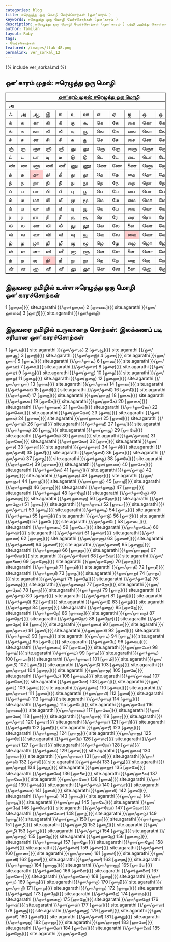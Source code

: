 ```yaml
---  
categories: blog  
title: ஈரெழுத்து ஒரு மொழி வேர்ச்சொற்கள் (ஔ'காரம் )
keywords: ஈரெழுத்து ஒரு மொழி வேர்ச்சொற்கள் (ஔ'காரம் )
description: ஈரெழுத்து ஒரு மொழி வேர்ச்சொற்கள் (ஔ'காரம் ) பற்றி அறிந்து கொள்ளலாம்.  
author: Tamilan  
layout: Ruby  
tags:  
- வேர்ச்சொற்கள்  
featured: /images/ttak-48.png  
permalink: ver_sorkal_12
---  
```


{% include ver_sorkal.md %}

## ஔ'காரம் முதல்: ஈரெழுத்து ஒரு மொழி

<table border="1" cellpadding="0" cellspacing="0">
<tbody>
<tr>
<td colspan="13" rowspan="1" align="center" valign="top"><u><b>ஔ'கரம்
முதல்: </b></u><u><b>ஈரெழுத்து ஒரு மொழி</b></u><br>
</td>
</tr>
<tr>
<td colspan="13" rowspan="1">அ</td>
</tr>
<tr>
<td>ஃ</td>
<td>அ</td>
<td>ஆ</td>
<td>இ</td>
<td>ஈ</td>
<td>உ</td>
<td>ஊ</td>
<td>எ</td>
<td>ஏ</td>
<td>ஐ</td>
<td>ஒ</td>
<td>ஓ</td>
<td>ஔ</td>
</tr>
<tr>
<td>க்</td>
<td>க</td>
<td>கா</td>
<td>கி</td>
<td>கீ</td>
<td>கு</td>
<td>கூ</td>
<td>கெ</td>
<td>கே</td>
<td>கை</td>
<td>கொ</td>
<td>கோ</td>
<td>கௌ</td>
</tr>
<tr>
<td>ங்</td>
<td>ங</td>
<td>ஙா</td>
<td>ஙி</td>
<td>ஙீ</td>
<td>ஙு</td>
<td>ஙூ</td>
<td>ஙெ</td>
<td>ஙே</td>
<td>ஙை</td>
<td>ஙொ</td>
<td>ஙோ</td>
<td>ஙௌ</td>
</tr>
<tr>
<td>ச்</td>
<td>ச</td>
<td>சா</td>
<td>சி</td>
<td>சீ</td>
<td>சு</td>
<td>சூ</td>
<td>செ</td>
<td>சே</td>
<td>சை</td>
<td>சொ</td>
<td>சோ</td>
<td>சௌ</td>
</tr>
<tr>
<td>ஞ்</td>
<td>ஞ</td>
<td>ஞா</td>
<td>ஞி</td>
<td>ஞீ</td>
<td>ஞு</td>
<td>ஞூ</td>
<td>ஞெ</td>
<td>ஞே</td>
<td>ஞை</td>
<td>ஞொ</td>
<td>ஞோ</td>
<td>ஞௌ</td>
</tr>
<tr>
<td>ட்</td>
<td>ட</td>
<td>டா</td>
<td>டி</td>
<td>டீ</td>
<td>டு</td>
<td>டூ</td>
<td>டெ</td>
<td>டே</td>
<td>டை</td>
<td>டொ</td>
<td>டோ</td>
<td>டௌ</td>
</tr>
<tr>
<td>ண்</td>
<td>ண</td>
<td>ணா</td>
<td>ணி</td>
<td>ணீ</td>
<td>ணு</td>
<td>ணூ</td>
<td>ணெ</td>
<td>ணே</td>
<td>ணை</td>
<td>ணொ</td>
<td>ணோ</td>
<td>ணௌ</td>
</tr>
<tr>
<td>த்</td>
<td>த</td>
<td bgcolor="#ffcccc">தா</td>
<td>தி</td>
<td>தீ</td>
<td>து</td>
<td>தூ</td>
<td>தெ</td>
<td>தே</td>
<td>தை</td>
<td>தொ</td>
<td>தோ</td>
<td>தௌ</td>
</tr>
<tr>
<td>ந்</td>
<td>ந</td>
<td>நா</td>
<td>நி</td>
<td>நீ</td>
<td>நு</td>
<td>நூ</td>
<td>நெ</td>
<td>நே</td>
<td>நை</td>
<td>நொ</td>
<td>நோ</td>
<td>நௌ</td>
</tr>
<tr>
<td>ப்</td>
<td>ப</td>
<td>பா</td>
<td>பி</td>
<td>பீ</td>
<td>பு</td>
<td>பூ</td>
<td>பெ</td>
<td>பே</td>
<td>பை</td>
<td>பொ</td>
<td>போ</td>
<td>பௌ</td>
</tr>
<tr>
<td>ம்</td>
<td>ம</td>
<td>மா</td>
<td>மி</td>
<td>மீ</td>
<td>மு</td>
<td>மூ</td>
<td>மெ</td>
<td>மே</td>
<td>மை</td>
<td>மொ</td>
<td>மோ</td>
<td>மௌ</td>
</tr>
<tr>
<td>ய்</td>
<td>ய</td>
<td>யா</td>
<td>யி</td>
<td>யீ</td>
<td>யு</td>
<td>யூ</td>
<td>யெ</td>
<td>யே</td>
<td>யை</td>
<td>யொ</td>
<td>யோ</td>
<td>யௌ</td>
</tr>
<tr>
<td>ர்</td>
<td>ர</td>
<td>ரா</td>
<td>ரி</td>
<td>ரீ</td>
<td>ரு</td>
<td>ரூ</td>
<td>ரெ</td>
<td>ரே</td>
<td>ரை</td>
<td>ரொ</td>
<td>ரோ</td>
<td>ரௌ</td>
</tr>
<tr>
<td>ல்</td>
<td>ல</td>
<td>லா</td>
<td>லி</td>
<td>லீ</td>
<td>லு</td>
<td>லூ</td>
<td>லெ</td>
<td>லே</td>
<td>லை</td>
<td>லொ</td>
<td>லோ</td>
<td>லௌ</td>
</tr>
<tr>
<td>வ்</td>
<td>வ</td>
<td>வா</td>
<td>வி</td>
<td>வீ</td>
<td>வு</td>
<td>வூ</td>
<td>வெ</td>
<td>வே</td>
<td bgcolor="#ffcccc">வை</td>
<td>வொ</td>
<td>வோ</td>
<td>வௌ</td>
</tr>
<tr>
<td>ழ்</td>
<td>ழ</td>
<td>ழா</td>
<td>ழி</td>
<td>ழீ</td>
<td>ழு</td>
<td>ழூ</td>
<td>ழெ</td>
<td>ழே</td>
<td>ழை</td>
<td>ழொ</td>
<td>ழோ</td>
<td>ழௌ</td>
</tr>
<tr>
<td>ள்</td>
<td>ள</td>
<td>ளா</td>
<td>ளி</td>
<td>ளீ</td>
<td>ளு</td>
<td>ளூ</td>
<td>ளெ</td>
<td>ளே</td>
<td>ளை</td>
<td>ளொ</td>
<td>ளோ</td>
<td>ளௌ</td>
</tr>
<tr>
<td>ற்</td>
<td>ற</td>
<td>றா</td>
<td bgcolor="#ffcccc">றி</td>
<td>றீ</td>
<td>று</td>
<td>றூ</td>
<td>றெ</td>
<td>றே</td>
<td>றை</td>
<td>றொ</td>
<td>றோ</td>
<td>றௌ</td>
</tr>
<tr>
<td>ன்</td>
<td>ன</td>
<td>னா</td>
<td>னி</td>
<td>னீ</td>
<td>னு</td>
<td>னூ</td>
<td>னெ</td>
<td>னே</td>
<td>னை</td>
<td>னொ</td>
<td>னோ</td>
<td>னௌ</td>
</tr>
</tbody>
</table>

## இதுவரை தமிழில் உள்ள ஈரெழுத்து ஒரு மொழி ஔ'காரச்சொற்கள்

1 [ஔதா]({{ site.agarathi }}/ஔ/ஔதா) 
2 [ஔவை]({{ site.agarathi }}/ஔ/ஔவை) 
3 [ஔறி]({{ site.agarathi }}/ஔ/ஔறி) 


    
##  இதுவரை தமிழில் உருவாகாத சொற்கள்: இலக்கணப் படி சரியான ஔ'காரச்சொற்கள்

1 [ஔஅ]({{ site.agarathi }}/ஔ/ஔஅ) 
2 [ஔஆ]({{ site.agarathi }}/ஔ/ஔஆ) 
3 [ஔஇ]({{ site.agarathi }}/ஔ/ஔஇ) 
4 [ஔஈ]({{ site.agarathi }}/ஔ/ஔஈ) 
5 [ஔஉ]({{ site.agarathi }}/ஔ/ஔஉ) 
6 [ஔஊ]({{ site.agarathi }}/ஔ/ஔஊ) 
7 [ஔஎ]({{ site.agarathi }}/ஔ/ஔஎ) 
8 [ஔஏ]({{ site.agarathi }}/ஔ/ஔஏ) 
9 [ஔஐ]({{ site.agarathi }}/ஔ/ஔஐ) 
10 [ஔஒ]({{ site.agarathi }}/ஔ/ஔஒ) 
11 [ஔஓ]({{ site.agarathi }}/ஔ/ஔஓ) 
12 [ஔஔ]({{ site.agarathi }}/ஔ/ஔஔ) 
13 [ஔக]({{ site.agarathi }}/ஔ/ஔக) 
14 [ஔகா]({{ site.agarathi }}/ஔ/ஔகா) 
15 [ஔகி]({{ site.agarathi }}/ஔ/ஔகி) 
16 [ஔகீ]({{ site.agarathi }}/ஔ/ஔகீ) 
17 [ஔகு]({{ site.agarathi }}/ஔ/ஔகு) 
18 [ஔகூ]({{ site.agarathi }}/ஔ/ஔகூ) 
19 [ஔகே]({{ site.agarathi }}/ஔ/ஔகே) 
20 [ஔகை]({{ site.agarathi }}/ஔ/ஔகை) 
21 [ஔகோ]({{ site.agarathi }}/ஔ/ஔகோ) 
22 [ஔகௌ]({{ site.agarathi }}/ஔ/ஔகௌ) 
23 [ஔங]({{ site.agarathi }}/ஔ/ஔங) 
24 [ஔஙா]({{ site.agarathi }}/ஔ/ஔஙா) 
25 [ஔஙி]({{ site.agarathi }}/ஔ/ஔஙி) 
26 [ஔஙீ]({{ site.agarathi }}/ஔ/ஔஙீ) 
27 [ஔஙு]({{ site.agarathi }}/ஔ/ஔஙு) 
28 [ஔஙூ]({{ site.agarathi }}/ஔ/ஔஙூ) 
29 [ஔஙே]({{ site.agarathi }}/ஔ/ஔஙே) 
30 [ஔஙை]({{ site.agarathi }}/ஔ/ஔஙை) 
31 [ஔஙோ]({{ site.agarathi }}/ஔ/ஔஙோ) 
32 [ஔச]({{ site.agarathi }}/ஔ/ஔச) 
33 [ஔசா]({{ site.agarathi }}/ஔ/ஔசா) 
34 [ஔசி]({{ site.agarathi }}/ஔ/ஔசி) 
35 [ஔசீ]({{ site.agarathi }}/ஔ/ஔசீ) 
36 [ஔசு]({{ site.agarathi }}/ஔ/ஔசு) 
37 [ஔசூ]({{ site.agarathi }}/ஔ/ஔசூ) 
38 [ஔசே]({{ site.agarathi }}/ஔ/ஔசே) 
39 [ஔசை]({{ site.agarathi }}/ஔ/ஔசை) 
40 [ஔசோ]({{ site.agarathi }}/ஔ/ஔசோ) 
41 [ஔஞ்]({{ site.agarathi }}/ஔ/ஔஞ்) 
42 [ஔஞ]({{ site.agarathi }}/ஔ/ஔஞ) 
43 [ஔஞா]({{ site.agarathi }}/ஔ/ஔஞா) 
44 [ஔஞி]({{ site.agarathi }}/ஔ/ஔஞி) 
45 [ஔஞீ]({{ site.agarathi }}/ஔ/ஔஞீ) 
46 [ஔஞு]({{ site.agarathi }}/ஔ/ஔஞு) 
47 [ஔஞூ]({{ site.agarathi }}/ஔ/ஔஞூ) 
48 [ஔஞே]({{ site.agarathi }}/ஔ/ஔஞே) 
49 [ஔஞை]({{ site.agarathi }}/ஔ/ஔஞை) 
50 [ஔஞோ]({{ site.agarathi }}/ஔ/ஔஞோ) 
51 [ஔட]({{ site.agarathi }}/ஔ/ஔட) 
52 [ஔடா]({{ site.agarathi }}/ஔ/ஔடா) 
53 [ஔடி]({{ site.agarathi }}/ஔ/ஔடி) 
54 [ஔடீ]({{ site.agarathi }}/ஔ/ஔடீ) 
55 [ஔடு]({{ site.agarathi }}/ஔ/ஔடு) 
56 [ஔடூ]({{ site.agarathi }}/ஔ/ஔடூ) 
57 [ஔடே]({{ site.agarathi }}/ஔ/ஔடே) 
58 [ஔடை]({{ site.agarathi }}/ஔ/ஔடை) 
59 [ஔடோ]({{ site.agarathi }}/ஔ/ஔடோ) 
60 [ஔண்]({{ site.agarathi }}/ஔ/ஔண்) 
61 [ஔண]({{ site.agarathi }}/ஔ/ஔண) 
62 [ஔணா]({{ site.agarathi }}/ஔ/ஔணா) 
63 [ஔணி]({{ site.agarathi }}/ஔ/ஔணி) 
64 [ஔணீ]({{ site.agarathi }}/ஔ/ஔணீ) 
65 [ஔணு]({{ site.agarathi }}/ஔ/ஔணு) 
66 [ஔணூ]({{ site.agarathi }}/ஔ/ஔணூ) 
67 [ஔணே]({{ site.agarathi }}/ஔ/ஔணே) 
68 [ஔணை]({{ site.agarathi }}/ஔ/ஔணை) 
69 [ஔணோ]({{ site.agarathi }}/ஔ/ஔணோ) 
70 [ஔத]({{ site.agarathi }}/ஔ/ஔத) 
71 [ஔதி]({{ site.agarathi }}/ஔ/ஔதி) 
72 [ஔதீ]({{ site.agarathi }}/ஔ/ஔதீ) 
73 [ஔது]({{ site.agarathi }}/ஔ/ஔது) 
74 [ஔதூ]({{ site.agarathi }}/ஔ/ஔதூ) 
75 [ஔதே]({{ site.agarathi }}/ஔ/ஔதே) 
76 [ஔதை]({{ site.agarathi }}/ஔ/ஔதை) 
77 [ஔதோ]({{ site.agarathi }}/ஔ/ஔதோ) 
78 [ஔந்]({{ site.agarathi }}/ஔ/ஔந்) 
79 [ஔந]({{ site.agarathi }}/ஔ/ஔந) 
80 [ஔநா]({{ site.agarathi }}/ஔ/ஔநா) 
81 [ஔநி]({{ site.agarathi }}/ஔ/ஔநி) 
82 [ஔநீ]({{ site.agarathi }}/ஔ/ஔநீ) 
83 [ஔநு]({{ site.agarathi }}/ஔ/ஔநு) 
84 [ஔநூ]({{ site.agarathi }}/ஔ/ஔநூ) 
85 [ஔநே]({{ site.agarathi }}/ஔ/ஔநே) 
86 [ஔநை]({{ site.agarathi }}/ஔ/ஔநை) 
87 [ஔநொ]({{ site.agarathi }}/ஔ/ஔநொ) 
88 [ஔநோ]({{ site.agarathi }}/ஔ/ஔநோ) 
89 [ஔப]({{ site.agarathi }}/ஔ/ஔப) 
90 [ஔபா]({{ site.agarathi }}/ஔ/ஔபா) 
91 [ஔபி]({{ site.agarathi }}/ஔ/ஔபி) 
92 [ஔபீ]({{ site.agarathi }}/ஔ/ஔபீ) 
93 [ஔபு]({{ site.agarathi }}/ஔ/ஔபு) 
94 [ஔபூ]({{ site.agarathi }}/ஔ/ஔபூ) 
95 [ஔபே]({{ site.agarathi }}/ஔ/ஔபே) 
96 [ஔபை]({{ site.agarathi }}/ஔ/ஔபை) 
97 [ஔபோ]({{ site.agarathi }}/ஔ/ஔபோ) 
98 [ஔம்]({{ site.agarathi }}/ஔ/ஔம்) 
99 [ஔம]({{ site.agarathi }}/ஔ/ஔம) 
100 [ஔமா]({{ site.agarathi }}/ஔ/ஔமா) 
101 [ஔமி]({{ site.agarathi }}/ஔ/ஔமி) 
102 [ஔமீ]({{ site.agarathi }}/ஔ/ஔமீ) 
103 [ஔமு]({{ site.agarathi }}/ஔ/ஔமு) 
104 [ஔமூ]({{ site.agarathi }}/ஔ/ஔமூ) 
105 [ஔமே]({{ site.agarathi }}/ஔ/ஔமே) 
106 [ஔமை]({{ site.agarathi }}/ஔ/ஔமை) 
107 [ஔமோ]({{ site.agarathi }}/ஔ/ஔமோ) 
108 [ஔய்]({{ site.agarathi }}/ஔ/ஔய்) 
109 [ஔய]({{ site.agarathi }}/ஔ/ஔய) 
110 [ஔயா]({{ site.agarathi }}/ஔ/ஔயா) 
111 [ஔயி]({{ site.agarathi }}/ஔ/ஔயி) 
112 [ஔயீ]({{ site.agarathi }}/ஔ/ஔயீ) 
113 [ஔயு]({{ site.agarathi }}/ஔ/ஔயு) 
114 [ஔயூ]({{ site.agarathi }}/ஔ/ஔயூ) 
115 [ஔயே]({{ site.agarathi }}/ஔ/ஔயே) 
116 [ஔயை]({{ site.agarathi }}/ஔ/ஔயை) 
117 [ஔயோ]({{ site.agarathi }}/ஔ/ஔயோ) 
118 [ஔர்]({{ site.agarathi }}/ஔ/ஔர்) 
119 [ஔர]({{ site.agarathi }}/ஔ/ஔர) 
120 [ஔரா]({{ site.agarathi }}/ஔ/ஔரா) 
121 [ஔரி]({{ site.agarathi }}/ஔ/ஔரி) 
122 [ஔரீ]({{ site.agarathi }}/ஔ/ஔரீ) 
123 [ஔரு]({{ site.agarathi }}/ஔ/ஔரு) 
124 [ஔரூ]({{ site.agarathi }}/ஔ/ஔரூ) 
125 [ஔரே]({{ site.agarathi }}/ஔ/ஔரே) 
126 [ஔரை]({{ site.agarathi }}/ஔ/ஔரை) 
127 [ஔரோ]({{ site.agarathi }}/ஔ/ஔரோ) 
128 [ஔல்]({{ site.agarathi }}/ஔ/ஔல்) 
129 [ஔல]({{ site.agarathi }}/ஔ/ஔல) 
130 [ஔலா]({{ site.agarathi }}/ஔ/ஔலா) 
131 [ஔலி]({{ site.agarathi }}/ஔ/ஔலி) 
132 [ஔலீ]({{ site.agarathi }}/ஔ/ஔலீ) 
133 [ஔலு]({{ site.agarathi }}/ஔ/ஔலு) 
134 [ஔலூ]({{ site.agarathi }}/ஔ/ஔலூ) 
135 [ஔலே]({{ site.agarathi }}/ஔ/ஔலே) 
136 [ஔலை]({{ site.agarathi }}/ஔ/ஔலை) 
137 [ஔலோ]({{ site.agarathi }}/ஔ/ஔலோ) 
138 [ஔவ்]({{ site.agarathi }}/ஔ/ஔவ்) 
139 [ஔவ]({{ site.agarathi }}/ஔ/ஔவ) 
140 [ஔவா]({{ site.agarathi }}/ஔ/ஔவா) 
141 [ஔவி]({{ site.agarathi }}/ஔ/ஔவி) 
142 [ஔவீ]({{ site.agarathi }}/ஔ/ஔவீ) 
143 [ஔவு]({{ site.agarathi }}/ஔ/ஔவு) 
144 [ஔவூ]({{ site.agarathi }}/ஔ/ஔவூ) 
145 [ஔவே]({{ site.agarathi }}/ஔ/ஔவே) 
146 [ஔவோ]({{ site.agarathi }}/ஔ/ஔவோ) 
147 [ஔவௌ]({{ site.agarathi }}/ஔ/ஔவௌ) 
148 [ஔழ்]({{ site.agarathi }}/ஔ/ஔழ்) 
149 [ஔழ]({{ site.agarathi }}/ஔ/ஔழ) 
150 [ஔழா]({{ site.agarathi }}/ஔ/ஔழா) 
151 [ஔழி]({{ site.agarathi }}/ஔ/ஔழி) 
152 [ஔழீ]({{ site.agarathi }}/ஔ/ஔழீ) 
153 [ஔழு]({{ site.agarathi }}/ஔ/ஔழு) 
154 [ஔழூ]({{ site.agarathi }}/ஔ/ஔழூ) 
155 [ஔழே]({{ site.agarathi }}/ஔ/ஔழே) 
156 [ஔழை]({{ site.agarathi }}/ஔ/ஔழை) 
157 [ஔழோ]({{ site.agarathi }}/ஔ/ஔழோ) 
158 [ஔள்]({{ site.agarathi }}/ஔ/ஔள்) 
159 [ஔள]({{ site.agarathi }}/ஔ/ஔள) 
160 [ஔளா]({{ site.agarathi }}/ஔ/ஔளா) 
161 [ஔளி]({{ site.agarathi }}/ஔ/ஔளி) 
162 [ஔளீ]({{ site.agarathi }}/ஔ/ஔளீ) 
163 [ஔளு]({{ site.agarathi }}/ஔ/ஔளு) 
164 [ஔளூ]({{ site.agarathi }}/ஔ/ஔளூ) 
165 [ஔளே]({{ site.agarathi }}/ஔ/ஔளே) 
166 [ஔளை]({{ site.agarathi }}/ஔ/ஔளை) 
167 [ஔளோ]({{ site.agarathi }}/ஔ/ஔளோ) 
168 [ஔற]({{ site.agarathi }}/ஔ/ஔற) 
169 [ஔறா]({{ site.agarathi }}/ஔ/ஔறா) 
170 [ஔறீ]({{ site.agarathi }}/ஔ/ஔறீ) 
171 [ஔறு]({{ site.agarathi }}/ஔ/ஔறு) 
172 [ஔறூ]({{ site.agarathi }}/ஔ/ஔறூ) 
173 [ஔறே]({{ site.agarathi }}/ஔ/ஔறே) 
174 [ஔறை]({{ site.agarathi }}/ஔ/ஔறை) 
175 [ஔறோ]({{ site.agarathi }}/ஔ/ஔறோ) 
176 [ஔன்]({{ site.agarathi }}/ஔ/ஔன்) 
177 [ஔன]({{ site.agarathi }}/ஔ/ஔன) 
178 [ஔனா]({{ site.agarathi }}/ஔ/ஔனா) 
179 [ஔனி]({{ site.agarathi }}/ஔ/ஔனி) 
180 [ஔனீ]({{ site.agarathi }}/ஔ/ஔனீ) 
181 [ஔனு]({{ site.agarathi }}/ஔ/ஔனு) 
182 [ஔனூ]({{ site.agarathi }}/ஔ/ஔனூ) 
183 [ஔனே]({{ site.agarathi }}/ஔ/ஔனே) 
184 [ஔனை]({{ site.agarathi }}/ஔ/ஔனை) 
185 [ஔனோ]({{ site.agarathi }}/ஔ/ஔனோ) 

    
